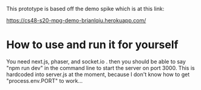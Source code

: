 This prototype is based off the demo spike which is at this link:

https://cs48-s20-mpg-demo-brianlqiu.herokuapp.com/

# How to use and run it for yourself

You need next.js, phaser, and socket.io . then you should be able to say "npm run dev"
in the command line to start the server on port 3000. This is hardcoded into server.js
at the moment, because I don't know how to get "process.env.PORT" to work...


